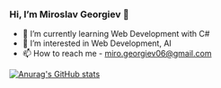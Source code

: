 ### Hi, I’m Miroslav Georgiev 👋


- 🌱 I’m currently learning Web Development with C#
- 👀 I’m interested in Web Development, AI
- 📫 How to reach me - miro.georgiev06@gmail.com

[![Anurag's GitHub stats](https://github-readme-stats.vercel.app/apiGeorgiev06anuraghazra&count_private=trueshow_icons=true&show_icons=true&theme=radical)](https://github.com/anuraghazra/github-readme-stats)
